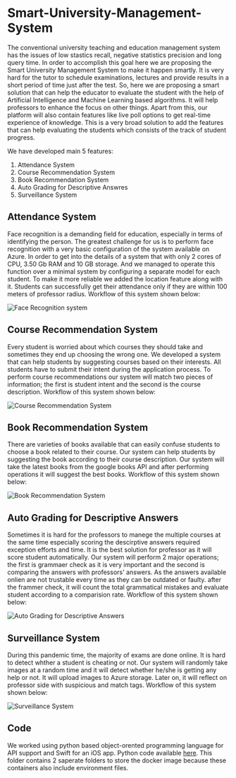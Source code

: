 # Smart-University-Management-System

The conventional university teaching and education management system has the issues of low stastics recall, negative statistics precision and long query time. In order to accomplish this goal here we are proposing the Smart University Management System to make it happen smartly. It is very hard for the tutor to schedule examinations, lectures and provide results in a short period of time just after the test. So, here we are proposing a smart solution that can help the educator to evaluate the student with the help of Artificial Intelligence and Machine Learning based algorithms. It will help professors to enhance the focus on other things. Apart from this, our platform will also contain features like live poll options to get real-time experience of knowledge. This is a very broad solution to add the features that can help evaluating the students which consists of the track of student progress.

We have developed main 5 features:
1. Attendance System
2. Course Recommendation System
3. Book Recommendation System
4. Auto Grading for Descriptive Answres
5. Surveillance System

## Attendance System
Face recognition is a demanding field for education, especially in terms of identifying the person. The greatest challenge for us is to perform face recognition with a very basic configuration of the system available on Azure. In order to get into the details of a system that with only 2 cores of CPU, 3.50 Gb RAM and 10 GB storage.
And we managed to operate this function over a minimal system by configuring a separate model for each student. To make it more reliable we added the location feature along with it. Students can successfully get their attendance only if they are within 100 meters of professor radius. Workflow of this system shown below:

![Face Recognition system](https://github.com/iOSDevKamal/Smart-University-Management-System/blob/main/Flow%20Charts/1.%20Face%20Recognition%20System.png)

## Course Recommendation System
Every student is worried about which courses they should take and sometimes they end up choosing the wrong one. We developed a system that can help students by suggesting courses based on their interests. All students have to submit their intent during the application process. To perform course recommendations our system will match two pieces of information; the first is student intent and the second is the course description. Workflow of this system shown below:

![Course Recommendation System](https://github.com/iOSDevKamal/Smart-University-Management-System/blob/main/Flow%20Charts/2.%20Course%20Recommendation%20System.png)

## Book Recommendation System
There are varieties of books available that can easily confuse students to choose a book related to their course. Our system can help students by suggesting the book according to their course description. Our system will take the latest books from the google books API and after performing operations it will suggest the best books.
Workflow of this system shown below:

![Book Recommendation System](https://github.com/iOSDevKamal/Smart-University-Management-System/blob/main/Flow%20Charts/3.%20Book%20Recommendation%20System.png)

## Auto Grading for Descriptive Answers
Sometimes it is hard for the professors to manege the multiple courses at the same time especially scoring the descirptive answers required exception efforts and time. It is the best solution for professor as it will score student automatically. Our system will perform 2 major operations; the first is grammaer check as it is very important and the second is comparing the answers with professors' answers. As the answers available onlien are not trustable every time as they can be outdated or faulty. after the frammer check, it will count the total grammatical mistakes and evaluate student according to a comparision rate. Workflow of this system shown below:

![Auto Grading for Descriptive Answers](https://github.com/iOSDevKamal/Smart-University-Management-System/blob/main/Flow%20Charts/4.%20Auto%20Grading%20for%20Descriptive%20Answers.png)

## Surveillance System
During this pandemic time, the majority of exams are done online. It is hard to detect whther a student is cheating or not. Our system will randomly take images at a random time and it will detect whether he/she is getting any help or not.  It will upload images to Azure storage. Later on, it will reflect on professor side with suspicious and match tags. Workflow of this system shown below:

![Surveillance System](https://github.com/iOSDevKamal/Smart-University-Management-System/blob/main/Flow%20Charts/5.%20Surveillance%20System.png)

## Code

We worked using python based object-orented programming language for API support and Swift for an iOS app. Python code available <a href='https://github.com/iOSDevKamal/Smart-University-Management-System/tree/main/Python%20Code'>here</a>. This folder contains 2 saperate folders to store the docker image because these containers also include environment files.
